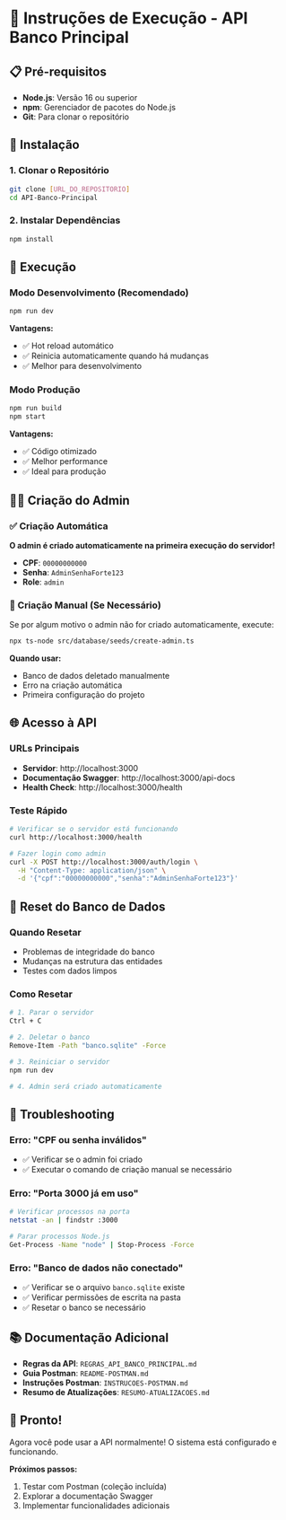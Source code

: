 # 🚀 Instruções de Execução - API Banco Principal

## 📋 Pré-requisitos

- **Node.js**: Versão 16 ou superior
- **npm**: Gerenciador de pacotes do Node.js
- **Git**: Para clonar o repositório

## 🔧 Instalação

### 1. Clonar o Repositório
```bash
git clone [URL_DO_REPOSITORIO]
cd API-Banco-Principal
```

### 2. Instalar Dependências
```bash
npm install
```

## 🎯 Execução

### Modo Desenvolvimento (Recomendado)
```bash
npm run dev
```

**Vantagens:**
- ✅ Hot reload automático
- ✅ Reinicia automaticamente quando há mudanças
- ✅ Melhor para desenvolvimento

### Modo Produção
```bash
npm run build
npm start
```

**Vantagens:**
- ✅ Código otimizado
- ✅ Melhor performance
- ✅ Ideal para produção

## 👨‍💼 Criação do Admin

### ✅ Criação Automática

**O admin é criado automaticamente na primeira execução do servidor!**

- **CPF**: `00000000000`
- **Senha**: `AdminSenhaForte123`
- **Role**: `admin`

### 🔧 Criação Manual (Se Necessário)

Se por algum motivo o admin não for criado automaticamente, execute:

```bash
npx ts-node src/database/seeds/create-admin.ts
```

**Quando usar:**
- Banco de dados deletado manualmente
- Erro na criação automática
- Primeira configuração do projeto

## 🌐 Acesso à API

### URLs Principais
- **Servidor**: http://localhost:3000
- **Documentação Swagger**: http://localhost:3000/api-docs
- **Health Check**: http://localhost:3000/health

### Teste Rápido
```bash
# Verificar se o servidor está funcionando
curl http://localhost:3000/health

# Fazer login como admin
curl -X POST http://localhost:3000/auth/login \
  -H "Content-Type: application/json" \
  -d '{"cpf":"00000000000","senha":"AdminSenhaForte123"}'
```

## 🔄 Reset do Banco de Dados

### Quando Resetar
- Problemas de integridade do banco
- Mudanças na estrutura das entidades
- Testes com dados limpos

### Como Resetar
```bash
# 1. Parar o servidor
Ctrl + C

# 2. Deletar o banco
Remove-Item -Path "banco.sqlite" -Force

# 3. Reiniciar o servidor
npm run dev

# 4. Admin será criado automaticamente
```

## 🐛 Troubleshooting

### Erro: "CPF ou senha inválidos"
- ✅ Verificar se o admin foi criado
- ✅ Executar o comando de criação manual se necessário

### Erro: "Porta 3000 já em uso"
```bash
# Verificar processos na porta
netstat -an | findstr :3000

# Parar processos Node.js
Get-Process -Name "node" | Stop-Process -Force
```

### Erro: "Banco de dados não conectado"
- ✅ Verificar se o arquivo `banco.sqlite` existe
- ✅ Verificar permissões de escrita na pasta
- ✅ Resetar o banco se necessário

## 📚 Documentação Adicional

- **Regras da API**: `REGRAS_API_BANCO_PRINCIPAL.md`
- **Guia Postman**: `README-POSTMAN.md`
- **Instruções Postman**: `INSTRUCOES-POSTMAN.md`
- **Resumo de Atualizações**: `RESUMO-ATUALIZACOES.md`

## 🎉 Pronto!

Agora você pode usar a API normalmente! O sistema está configurado e funcionando.

**Próximos passos:**
1. Testar com Postman (coleção incluída)
2. Explorar a documentação Swagger
3. Implementar funcionalidades adicionais 